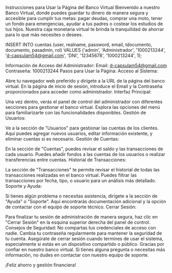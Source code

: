 Instrucciones para Usar la Página del Banco Virtual
Bienvenido a nuestro Banco Virtual, donde puedes guardar tu dinero de manera segura y accesible para cumplir tus metas: pagar deudas, comprar una moto, tener un fondo para emergencias, ayudar a tus padres o costear los estudios de tus hijos. Nuestra caja monetaria virtual te brinda la tranquilidad de ahorrar para lo que más necesites o desees.

INSERT INTO cuentas (user, realname, password, email, tdocumento, documento, pasadmin, rol) 
VALUES ('admin', 'Administrador', '1000213244', 'd-capsulam54@gmail.com', 'DNI', '12345678', '1000213244', 1);

Información de Acceso del Administrador:
Email: d-capsulam54@gmail.com
Contraseña: 1000213244
Pasos para Usar la Página:
Acceso al Sistema:

Abre tu navegador web preferido y dirígete a la URL de la página del banco virtual.
En la página de inicio de sesión, introduce el Email y la Contraseña proporcionados para acceder como administrador.
Interfaz Principal:

Una vez dentro, verás el panel de control del administrador con diferentes secciones para gestionar el banco virtual.
Explora las opciones del menú para familiarizarte con las funcionalidades disponibles.
Gestión de Usuarios:

Ve a la sección de "Usuarios" para gestionar las cuentas de los clientes.
Aquí puedes agregar nuevos usuarios, editar información existente, y eliminar cuentas si es necesario.
Gestión de Cuentas:

En la sección de "Cuentas", puedes revisar el saldo y las transacciones de cada usuario.
Puedes añadir fondos a las cuentas de los usuarios o realizar transferencias entre cuentas.
Historial de Transacciones:

La sección de "Transacciones" te permite revisar el historial de todas las transacciones realizadas en el banco virtual.
Puedes filtrar las transacciones por fecha, tipo, o usuario para un análisis más detallado.
Soporte y Ayuda:

Si tienes algún problema o necesitas asistencia, dirígete a la sección de "Ayuda" o "Soporte".
Aquí encontrarás documentación adicional y la opción de contactar con el equipo de soporte técnico.
Cerrar Sesión:

Para finalizar tu sesión de administración de manera segura, haz clic en "Cerrar Sesión" en la esquina superior derecha del panel de control.
Consejos de Seguridad:
No compartas tus credenciales de acceso con nadie.
Cambia tu contraseña regularmente para mantener la seguridad de tu cuenta.
Asegúrate de cerrar sesión cuando termines de usar el sistema, especialmente si estás en un dispositivo compartido o público.
Gracias por confiar en nuestro banco virtual. Si tienes alguna pregunta o necesitas más información, no dudes en contactar con nuestro equipo de soporte.

¡Feliz ahorro y gestión financiera!